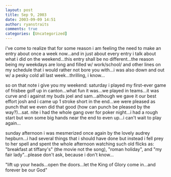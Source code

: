 ```yaml
---
layout: post
title: Sep 9, 2003
date: 2003-09-09 14:51
author: ryanstraits
comments: true
categories: [Uncategorized]
---
```

i've come to realize that for some reason i am feeling the need to make an entry about once a week now...and in just about every entry i talk about what i did on the weekend...this entry shall be no different...the reason being my weekdays are long and filled w/ work/school/ and other lines on my schedule that i would rather not bore you with...i was also down and out w/ a pesky cold all last week...thrilling, i know...

so on that note i give you my weekend: saturday i played my first-ever game of frisbee golf up in canton...what fun it was...we played in teams...it was curve and i against my buds joel and sam...although we gave it our best effort josh and i came up 1 stroke short in the end...we were pleased as punch that we even did that good (how can punch be pleased by the way?)...sat. nite i had the whole gang over for poker night...i had a rough start but won some big hands near the end to even up...i can't wait to play again...

sunday afternoon i was mesmerized once again by the lovely audrey hepburn...i had several things that i should have done but instead i fell prey to her spell and spent the whole afternoon watching such old flicks as: "breakfast at tiffany's" (the movie not the song), "roman holiday", and "my fair lady"...please don't ask, because i don't know...

"lift up your heads...open the doors...let the King of Glory come in...and forever be our God"
